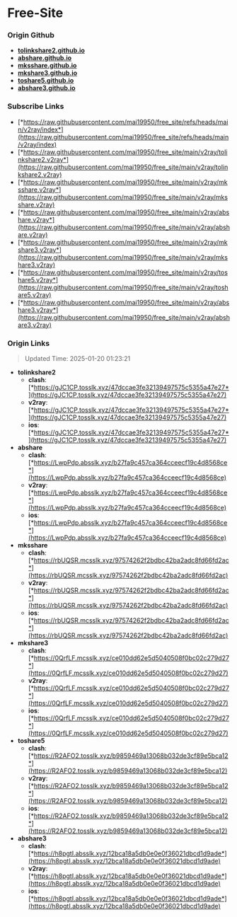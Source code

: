 # Free-Site

### Origin Github

- [**tolinkshare2.github.io**](https://github.com/tolinkshare2/tolinkshare2.github.io)
- [**abshare.github.io**](https://github.com/abshare/abshare.github.io)
- [**mksshare.github.io**](https://github.com/mksshare/mksshare.github.io)
- [**mkshare3.github.io**](https://github.com/mkshare3/mkshare3.github.io)
- [**toshare5.github.io**](https://github.com/toshare5/toshare5.github.io)
- [**abshare3.github.io**](https://github.com/abshare3/abshare3.github.io)

### Subscribe Links

- [*https://raw.githubusercontent.com/mai19950/free_site/refs/heads/main/v2ray/index*](https://raw.githubusercontent.com/mai19950/free_site/refs/heads/main/v2ray/index)
- [*https://raw.githubusercontent.com/mai19950/free_site/main/v2ray/tolinkshare2.v2ray*](https://raw.githubusercontent.com/mai19950/free_site/main/v2ray/tolinkshare2.v2ray)
- [*https://raw.githubusercontent.com/mai19950/free_site/main/v2ray/mksshare.v2ray*](https://raw.githubusercontent.com/mai19950/free_site/main/v2ray/mksshare.v2ray)
- [*https://raw.githubusercontent.com/mai19950/free_site/main/v2ray/abshare.v2ray*](https://raw.githubusercontent.com/mai19950/free_site/main/v2ray/abshare.v2ray)
- [*https://raw.githubusercontent.com/mai19950/free_site/main/v2ray/mkshare3.v2ray*](https://raw.githubusercontent.com/mai19950/free_site/main/v2ray/mkshare3.v2ray)
- [*https://raw.githubusercontent.com/mai19950/free_site/main/v2ray/toshare5.v2ray*](https://raw.githubusercontent.com/mai19950/free_site/main/v2ray/toshare5.v2ray)
- [*https://raw.githubusercontent.com/mai19950/free_site/main/v2ray/abshare3.v2ray*](https://raw.githubusercontent.com/mai19950/free_site/main/v2ray/abshare3.v2ray)

### Origin Links

> Updated Time: 2025-01-20 01:23:21

- **tolinkshare2**
  - **clash**: [*https://gJC1CP.tosslk.xyz/47dccae3fe32139497575c5355a47e27*](https://gJC1CP.tosslk.xyz/47dccae3fe32139497575c5355a47e27)
  - **v2ray**: [*https://gJC1CP.tosslk.xyz/47dccae3fe32139497575c5355a47e27*](https://gJC1CP.tosslk.xyz/47dccae3fe32139497575c5355a47e27)
  - **ios**: [*https://gJC1CP.tosslk.xyz/47dccae3fe32139497575c5355a47e27*](https://gJC1CP.tosslk.xyz/47dccae3fe32139497575c5355a47e27)
- **abshare**
  - **clash**: [*https://LwpPdp.absslk.xyz/b27fa9c457ca364cceecf19c4d8568ce*](https://LwpPdp.absslk.xyz/b27fa9c457ca364cceecf19c4d8568ce)
  - **v2ray**: [*https://LwpPdp.absslk.xyz/b27fa9c457ca364cceecf19c4d8568ce*](https://LwpPdp.absslk.xyz/b27fa9c457ca364cceecf19c4d8568ce)
  - **ios**: [*https://LwpPdp.absslk.xyz/b27fa9c457ca364cceecf19c4d8568ce*](https://LwpPdp.absslk.xyz/b27fa9c457ca364cceecf19c4d8568ce)
- **mksshare**
  - **clash**: [*https://rbUQSR.mcsslk.xyz/97574262f2bdbc42ba2adc8fd66fd2ac*](https://rbUQSR.mcsslk.xyz/97574262f2bdbc42ba2adc8fd66fd2ac)
  - **v2ray**: [*https://rbUQSR.mcsslk.xyz/97574262f2bdbc42ba2adc8fd66fd2ac*](https://rbUQSR.mcsslk.xyz/97574262f2bdbc42ba2adc8fd66fd2ac)
  - **ios**: [*https://rbUQSR.mcsslk.xyz/97574262f2bdbc42ba2adc8fd66fd2ac*](https://rbUQSR.mcsslk.xyz/97574262f2bdbc42ba2adc8fd66fd2ac)
- **mkshare3**
  - **clash**: [*https://0QrfLF.mcsslk.xyz/ce010dd62e5d5040508f0bc02c279d27*](https://0QrfLF.mcsslk.xyz/ce010dd62e5d5040508f0bc02c279d27)
  - **v2ray**: [*https://0QrfLF.mcsslk.xyz/ce010dd62e5d5040508f0bc02c279d27*](https://0QrfLF.mcsslk.xyz/ce010dd62e5d5040508f0bc02c279d27)
  - **ios**: [*https://0QrfLF.mcsslk.xyz/ce010dd62e5d5040508f0bc02c279d27*](https://0QrfLF.mcsslk.xyz/ce010dd62e5d5040508f0bc02c279d27)
- **toshare5**
  - **clash**: [*https://R2AFO2.tosslk.xyz/b9859469a13068b032de3cf89e5bca12*](https://R2AFO2.tosslk.xyz/b9859469a13068b032de3cf89e5bca12)
  - **v2ray**: [*https://R2AFO2.tosslk.xyz/b9859469a13068b032de3cf89e5bca12*](https://R2AFO2.tosslk.xyz/b9859469a13068b032de3cf89e5bca12)
  - **ios**: [*https://R2AFO2.tosslk.xyz/b9859469a13068b032de3cf89e5bca12*](https://R2AFO2.tosslk.xyz/b9859469a13068b032de3cf89e5bca12)
- **abshare3**
  - **clash**: [*https://h8pgtI.absslk.xyz/12bca18a5db0e0e0f36021dbcd1d9ade*](https://h8pgtI.absslk.xyz/12bca18a5db0e0e0f36021dbcd1d9ade)
  - **v2ray**: [*https://h8pgtI.absslk.xyz/12bca18a5db0e0e0f36021dbcd1d9ade*](https://h8pgtI.absslk.xyz/12bca18a5db0e0e0f36021dbcd1d9ade)
  - **ios**: [*https://h8pgtI.absslk.xyz/12bca18a5db0e0e0f36021dbcd1d9ade*](https://h8pgtI.absslk.xyz/12bca18a5db0e0e0f36021dbcd1d9ade)
